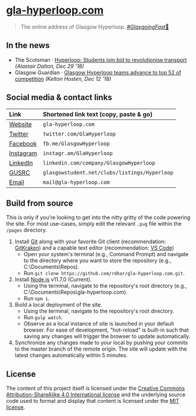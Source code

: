 # [gla-hyperloop.com](https://gla-hyperloop.com)

> The online address of Glasgow Hyperloop. [_#GlasgoingFast_:dash:](https://twitter.com/search?q=glasgoingfast)

## In the news

- The Scotsman · [Hyperloop: Students join bid to revolutionise transport](https://www.scotsman.com/news/uk/hyperloop-students-join-bid-to-revolutionise-transport-1-4849764) _(Alastair Dalton, Dec 29 '18)_
- Glasgow Guardian · [Glasgow Hyperloop teams advance to top 52 of competition](https://glasgowguardian.co.uk/2018/12/12/glasgow-hyperloop-teams-advance-to-top-52-of-competition) _(Kelton Hosten, Dec 12 '18)_

## Social media &amp; contact links

| Link          | Shortened link text (copy, paste &amp; go)    |
| :------------ | :-------------------------------------------- |
| [Website][]   | `gla-hyperloop.com`                           |
| [Twitter][]   | `twitter.com/GlaHyperloop`                    |
| [Facebook][]  | `fb.me/GlasgowHyperloop`                      |
| [Instagram][] | `instagr.am/GlaHyperloop`                     |
| [LinkedIn][]  | `linkedin.com/company/GlasgowHyperloop`       |
| [GUSRC][]     | `glasgowstudent.net/clubs/listings/Hyperloop` |
| [Email][]     | `mail@gla-hyperloop.com`                      |

## Build from source

This is only if you're looking to get into the nitty gritty of the code powering the site. For most use-cases, simply edit the relevant `.pug` file within the `/pages` directory.

1.  Install [Git](https://git-scm.com/downloads) along with your favorite Git client (recommendation: [GitKraken](https://www.gitkraken.com/invite/mDtz91pD)) and a capable text editor (recommendation: [VS Code](https://code.visualstudio.com/download))
    - Open your system's terminal (e.g., Command Prompt) and navigate to the directory where you want to store the repository (e.g., C:\\Documents\\Repos).
    - Run `git clone https://github.com/rdhar/gla-hyperloop.com.git`.
1.  Install [Node.js](https://nodejs.org/en/) v11.7.0 (Current).
    - Using the terminal, navigate to the repository's root directory (e.g., C:\\Documents\\Repos\\gla-hyperloop.com).
    - Run `npm i`.
1.  Build a local deployment of the site.
    - Using the terminal, navigate to the repository's root directory.
    - Run `gulp watch`.
    - Observe as a local instance of site is launched in your default browser. For ease of development, "hot-reload" is built-in such that saving any changes will trigger the browser to update automatically.
1.  Synchronize any changes made to your local by pushing your commits to the master branch of the remote origin. The site will update with the latest changes automatically within 5 minutes.

## License

The content of this project itself is licensed under the [Creative Commons Attribution-ShareAlike 4.0 International license](https://creativecommons.org/licenses/by-sa/4.0) and the underlying source code used to format and display that content is licensed under the [MIT license](LICENSE.md).

[website]: https://gla-hyperloop.com 'gla-hyperloop.com'
[twitter]: https://twitter.com/glahyperloop 'twitter.com/GlaHyperloop'
[facebook]: https://www.facebook.com/GlasgowHyperloop 'fb.me/GlasgowHyperloop'
[instagram]: https://www.instagram.com/glahyperloop 'instagr.am/GlaHyperloop'
[linkedin]: https://www.linkedin.com/company/glasgowhyperloop 'linkedin.com/company/GlasgowHyperloop'
[gusrc]: https://www.glasgowstudent.net/clubs/listings/hyperloop 'glasgowstudent.net/clubs/listings/Hyperloop'
[email]: mailto:mail@gla-hyperloop.com 'mail@gla-hyperloop.com'
